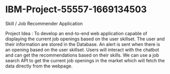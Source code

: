 # IBM-Project-55557-1669134503
Skill / Job Recommender Application

Project Idea :
To develop an end-to-end web application capable of displaying the current job openings based on the user skillset. 
The user and their information are stored in the Database. An alert is sent when there is an opening based on the user skillset. Users will interact with the chatbot and can get the recommendations based on their skills. 
We can use a job search API to get the current job openings in the market which will fetch the data directly from the webpage.
